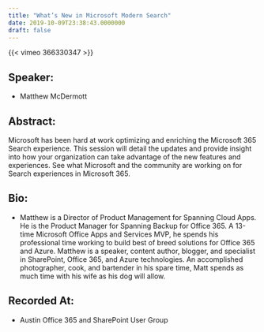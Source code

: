 ```yaml
---
title: "What’s New in Microsoft Modern Search"
date: 2019-10-09T23:38:43.0000000
draft: false
---
```


{{< vimeo 366330347 >}}

## Speaker:

 - Matthew McDermott

## Abstract:

<p>Microsoft has been hard at work optimizing and enriching the Microsoft 365 Search experience. This session will detail the updates and provide insight into how your organization can take advantage of the new features and experiences. See what Microsoft and the community are working on for Search experiences in Microsoft 365.</p>

## Bio:

 - <p>Matthew is a Director of Product Management for Spanning Cloud Apps. He is the Product Manager for Spanning Backup for Office 365. A 13-time Microsoft Office Apps and Services MVP, he spends his professional time working to build best of breed solutions for Office 365 and Azure. Matthew is a speaker, content author, blogger, and specialist in SharePoint, Office 365, and Azure technologies. An accomplished photographer, cook, and bartender in his spare time, Matt spends as much time with his wife as his dog will allow.</p>

## Recorded At:

 - Austin Office 365 and SharePoint User Group

